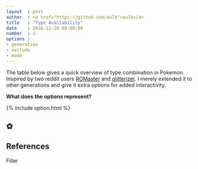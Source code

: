 ```yaml
---
layout 	: post
author	: <a href="https://github.com/aulb">aulb</a>
title 	: "Type Availability"
date	: 2016-12-20 00:00:00
number	: 1
options	: 
- generation 
- exclude 
- mode
---
```

<p>The table below gives a quick overview of type combination in Pokemon. Inspired by two reddit users <a href="http://i.imgur.com/c1z5YTa.png">ROMaster</a> and <a href="http://imgur.com/PnOqyam">glitterizer</a>. I merely extended it to other generations and give it extra options for added interactivity.</p>

<p><strong>What does the options represent?</strong></p>

{% include option.html %}

<h2 class="ui horizontal header divider">
    ✿
</h2>
<div id="visualization"></div>

<h2 class="ui horizontal header divider">
    References
</h2>
Filler